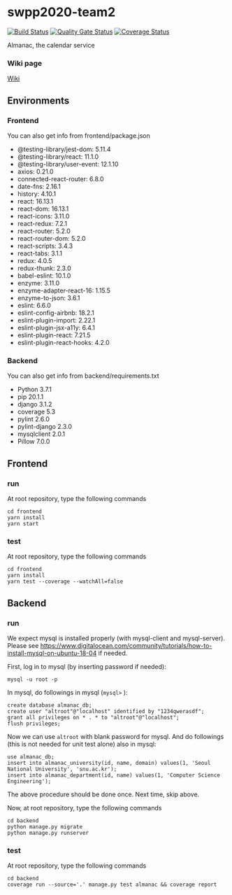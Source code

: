 # swpp2020-team2
[![Build Status](https://travis-ci.org/swsnu/swpp2020-team2.svg?branch=master)](https://travis-ci.org/swsnu/swpp2020-team2)
[![Quality Gate Status](https://sonarcloud.io/api/project_badges/measure?project=swsnu_swpp2020-team2&metric=alert_status)](https://sonarcloud.io/dashboard?id=swsnu_swpp2020-team2)
[![Coverage Status](https://coveralls.io/repos/github/swsnu/swpp2020-team2/badge.svg?branch=master)](https://coveralls.io/github/swsnu/swpp2020-team2?branch=master&service=github)

Almanac, the calendar service

### Wiki page
[Wiki](https://github.com/swsnu/swpp2020-team2/wiki)

## Environments

### Frontend
You can also get info from frontend/package.json
* @testing-library/jest-dom: 5.11.4
* @testing-library/react: 11.1.0
* @testing-library/user-event: 12.1.10
* axios: 0.21.0
* connected-react-router: 6.8.0
* date-fns: 2.16.1
* history: 4.10.1
* react: 16.13.1
* react-dom: 16.13.1
* react-icons: 3.11.0
* react-redux: 7.2.1
* react-router: 5.2.0
* react-router-dom: 5.2.0
* react-scripts: 3.4.3
* react-tabs: 3.1.1
* redux: 4.0.5
* redux-thunk: 2.3.0
* babel-eslint: 10.1.0
* enzyme: 3.11.0
* enzyme-adapter-react-16: 1.15.5
* enzyme-to-json: 3.6.1
* eslint: 6.6.0
* eslint-config-airbnb: 18.2.1
* eslint-plugin-import: 2.22.1
* eslint-plugin-jsx-a11y: 6.4.1
* eslint-plugin-react: 7.21.5
* eslint-plugin-react-hooks: 4.2.0

### Backend
You can also get info from backend/requirements.txt
* Python 3.7.1
* pip 20.1.1
* django 3.1.2
* coverage 5.3
* pylint 2.6.0
* pylint-django 2.3.0
* mysqlclient 2.0.1
* Pillow 7.0.0

## Frontend

### run
At root repository, type the following commands
```
cd frontend
yarn install
yarn start
```

### test
At root repository, type the following commands
```
cd frontend
yarn install
yarn test --coverage --watchAll=false
```

## Backend

### run
We expect mysql is installed properly (with mysql-client and mysql-server). Please see https://www.digitalocean.com/community/tutorials/how-to-install-mysql-on-ubuntu-18-04 if needed.

First, log in to mysql (by inserting password if needed):
```
mysql -u root -p
```

In mysql, do followings in mysql (`mysql>` ):
```
create database almanac_db;
create user "altroot"@"localhost" identified by "1234qwerasdf";
grant all privileges on * . * to "altroot"@"localhost";
flush privileges;
```

Now we can use `altroot` with blank password for mysql. And do followings (this is not needed for unit test alone) also in mysql:
```
use almanac_db;
insert into almanac_university(id, name, domain) values(1, 'Seoul National University', 'snu.ac.kr');
insert into almanac_department(id, name) values(1, 'Computer Science Engineering');
```

The above procedure should be done once. Next time, skip above.

Now, at root repository, type the following commands
```
cd backend
python manage.py migrate
python manage.py runserver
```

### test
At root repository, type the following commands
```
cd backend
coverage run --source='.' manage.py test almanac && coverage report
```
